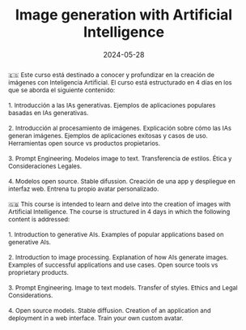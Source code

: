 ---
title: Image generation with Artificial Intelligence

location: Instituto Asturiano de Administración Pública Adolfo Posada
address:
  street: 
  city: 
  region: Asturias
  postcode: 
  country: Spain

#summary: An example talk using Wowchemy's Markdown slides feature.
abstract: 🇪🇸 Este curso está destinado a conocer y profundizar en la creación de imágenes con Inteligencia Artificial. El curso está estructurado en 4 días en los que se aborda el siguiente contenido:<br><br> 1. Introducción a las IAs generativas. Ejemplos de aplicaciones populares basadas en IAs generativas. <br><br>2. Introducción al procesamiento de imágenes. Explicación sobre cómo las IAs generan imágenes. Ejemplos de aplicaciones exitosas y casos de uso. Herramientas open source vs productos propietarios. <br><br>3. Prompt Engineering. Modelos image to text. Transferencia de estilos. Ética y Consideraciones Legales. <br><br>4. Modelos open source. Stable difussion. Creación de una app y despliegue en interfaz web. Entrena tu propio avatar personalizado.<br><br>🇬🇧 This course is intended to learn and delve into the creation of images with Artificial Intelligence. The course is structured in 4 days in which the following content is addressed:<br><br> 1. Introduction to generative AIs. Examples of popular applications based on generative AIs. <br><br>2. Introduction to image processing. Explanation of how AIs generate images. Examples of successful applications and use cases. Open source tools vs proprietary products. <br><br>3. Prompt Engineering. Image to text models. Transfer of styles. Ethics and Legal Considerations. <br><br>4. Open source models. Stable diffusion. Creation of an application and deployment in a web interface. Train your own custom avatar.


# Talk start and end times.
#   End time can optionally be hidden by prefixing the line with `#`.
date: '2024-05-28'
date_end: '2024-11-26'
all_day: false

# Schedule page publish date (NOT talk date).
#publishDate: '2017-01-01T00:00:00Z'

authors: []
tags: []

# Is this a featured talk? (true/false)
featured: false

image:
  caption: 'Image credit: [**Unsplash**](https://i.guim.co.uk/img/media/509cd5c3d7e66829a6cf90a7ef1f11cb3d06203a/0_78_1760_1056/master/1760.jpg?width=1200&quality=85&auto=format&fit=max&s=ccad67fb8230d8e69c138e57388f3fba)'
  focal_point: Right

#links:
#  - icon: twitter
#    icon_pack: fab
#    name: Follow
#    url: https://twitter.com/georgecushen
#url_code: ''
#url_pdf: uploads/IABiomedica.pdf
#url_slides: uploads/IABiomedica.pdf
#url_video: ''

# Markdown Slides (optional).
#   Associate this talk with Markdown slides.
#   Simply enter your slide deck's filename without extension.
#   E.g. `slides = "example-slides"` references `content/slides/example-slides.md`.
#   Otherwise, set `slides = ""`.
#slides: example

# Projects (optional).
#   Associate this post with one or more of your projects.
#   Simply enter your project's folder or file name without extension.
#   E.g. `projects = ["internal-project"]` references `content/project/deep-learning/index.md`.
#   Otherwise, set `projects = []`.
---